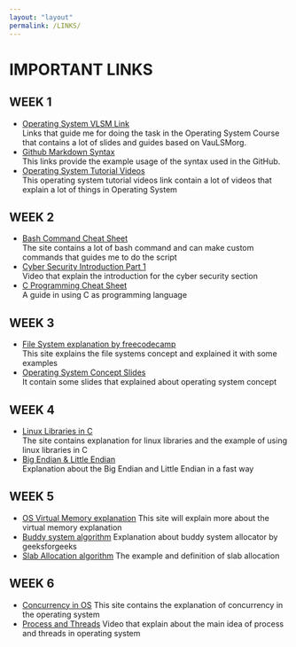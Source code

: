 ```yaml
---
layout: "layout"
permalink: /LINKS/
---
```


# IMPORTANT LINKS

## WEEK 1
* [Operating System VLSM Link](https://os.vlsm.org/)                                                                                
  Links that guide me for doing the task in the Operating System Course that contains a lot of slides and guides based on VauLSMorg.
* [Github Markdown Syntax](https://guides.github.com/pdfs/markdown-cheatsheet-online.pdf)                                             
  This links provide the example usage of the syntax used in the GitHub.
* [Operating System Tutorial Videos](https://www.youtube.com/playlist?list=PLBlnK6fEyqRiVhbXDGLXDk_OQAeuVcp2O)                    
  This operating system tutorial videos link contain a lot of videos that explain a lot of things in Operating System
  
## WEEK 2
* [Bash Command Cheat Sheet](https://www.educative.io/blog/bash-shell-command-cheat-sheet)                                        
  The site contains a lot of bash command and can make custom commands that guides me to do the script
* [Cyber Security Introduction Part 1](https://www.youtube.com/watch?v=rcDO8km6R6c)                                                 
  Video that explain the introduction for the cyber security section 
* [C Programming Cheat Sheet](https://developerinsider.co/c-programming-language-cheat-sheet/)                                      
  A guide in using C as programming language

## WEEK 3 
* [File System explanation by freecodecamp](https://www.freecodecamp.org/news/file-systems-architecture-explained/)                                             
  This site explains the file systems concept and explained it with some examples
* [Operating System Concept Slides](https://www.os-book.com/OS10/slide-dir/)                                                      
  It contain some slides that explained about operating system concept

## WEEK 4
* [Linux Libraries in C](https://opensource.com/article/21/2/linux-software-libraries)                                 
  The site contains explanation for linux libraries and the example of using linux libraries in C                   
* [Big Endian & Little Endian](https://chortle.ccsu.edu/AssemblyTutorial/Chapter-15/ass15_3.html)                  
  Explanation about the Big Endian and Little Endian in a fast way
 
## WEEK 5
* [OS Virtual Memory explanation](https://www.tutorialspoint.com/operating_system/os_virtual_memory.htm)
  This site will explain more about the virtual memory explanation
* [Buddy system algorithm](https://www.geeksforgeeks.org/buddy-system-memory-allocation-technique/)
  Explanation about buddy system allocator by geeksforgeeks
* [Slab Allocation algorithm](http://3zanders.co.uk/2018/02/24/the-slab-allocator/)
  The example and definition of slab allocation

## WEEK 6
* [Concurrency in OS](https://www.geeksforgeeks.org/concurrency-in-operating-system/#:~:text=Concurrency%20is%20the%20execution%20of,shared%20memory%20or%20message%20passing.)
  This site contains the explanation of concurrency in the operating system
* [Process and Threads](https://www.youtube.com/watch?v=OrM7nZcxXZU)
  Video that explain about the main idea of process and threads in operating system
